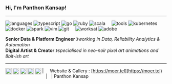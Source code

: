 ### Hi, I'm Panthon Kansap!

----

![languages](https://img.shields.io/static/v1?label=&message=languages:&color=111&style=flat-square)
![typescript](https://img.shields.io/static/v1?logo=typescript&label=&message=typescript&color=36465D&logoColor=AAA&style=flat-square&link=)
![go](https://img.shields.io/static/v1?logo=go&label=&message=golang&color=36465D&logoColor=AAA&style=flat-square)
![ruby](https://img.shields.io/static/v1?logo=ruby&label=&message=ruby&color=36465D&logoColor=AAA&style=flat-square)
![scala](https://img.shields.io/static/v1?logo=scala&label=&message=scala&color=36465D&logoColor=AAA&style=flat-square)
&nbsp;&nbsp;&nbsp;
![tools](https://img.shields.io/static/v1?label=&message=tools:&color=111&style=flat-square)
![kubernetes](https://img.shields.io/static/v1?logo=kubernetes&label=&message=kubernetes&color=36465D&logoColor=AAA&style=flat-square)
![docker](https://img.shields.io/static/v1?logo=docker&label=&message=docker&color=36465D&logoColor=AAA&style=flat-square)
![spark](https://img.shields.io/static/v1?logo=apache-spark&label=&message=spark&color=36465D&logoColor=AAA&style=flat-square)
![vim](https://img.shields.io/static/v1?logo=vim&label=&message=vim&color=36465D&logoColor=AAA&style=flat-square)
![git](https://img.shields.io/static/v1?logo=git&label=&message=git&color=36465D&logoColor=AAA&style=flat-square)
&nbsp;&nbsp;&nbsp;
![worksat](https://img.shields.io/static/v1?label=&message=@:&color=111&style=flat-square)
![adobe](https://img.shields.io/static/v1?logo=adobe&label=&message=adobe&color=111&logoColor=FF0000&style=flat-square)

**Senior Data & Platform Engineer** &#12299;_working in Data, Reliability Analytics & Automation_
<br/>
**Digital Artist & Creator** &#12299;_specialised in neo-noir pixel art animations and 8bit-ish art_

----

<a href="https://twitter.com/moertel">
  <img align="left" alt="Stefanie's Twitter" width="20px" src="https://simpleicons.now.sh/twitter/495f7e" />
</a>
<a href="https://www.instagram.com/moer.tel/">
  <img align="left" alt="Stefanie's Instagram" width="20px" src="https://simpleicons.now.sh/instagram/495f7e" />
</a>
<a href="https://linkedin.com/in/stefaniegrunwald">
  <img align="left" alt="Stefanie's LinkedIn" width="20px" src="https://simpleicons.now.sh/linkedin/495f7e" />
</a>
<a href="https://moertel.tumblr.com/">
  <img align="left" alt="Stefanie's Tumblr" width="20px" src="https://simpleicons.now.sh/tumblr/495f7e" />
</a>
<a href="https://behance.net/moertel">
  <img align="left" alt="Stefanie's Behance" width="20px" src="https://simpleicons.now.sh/behance/495f7e" />
</a>

| &nbsp;&nbsp;&nbsp; Website & Gallery : [https://moer.tel](https://moer.tel) &nbsp;&nbsp;&nbsp;|&nbsp;&nbsp;&nbsp;| Panthon Kansap

